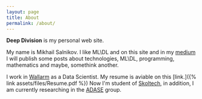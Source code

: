 ```yaml
---
layout: page
title: About
permalink: /about/
---
```


**Deep Division** is my personal web site. 

My name is Mikhail Salnikov. I like ML\DL and on this site and in my [medium](https://medium.com/@MSalnikov) I will publish some posts about technologies, ML\DL, programming, mathematics and maybe, somethink another.

I work in [Wallarm](http://wallarm.com) as a Data Scientist. My resume is aviable on this [link.]({% link assets/files/Resume.pdf %}) Now I'm student of [Skoltech](https://www.skoltech.ru/en/), in addition, I am currently researching in the [ADASE](http://adase.group) group.
